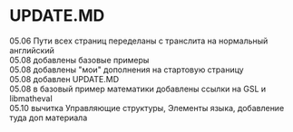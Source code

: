 # UPDATE.MD

05.06 Пути всех страниц переделаны с транслита на нормальный английский  
05.08 добавлены базовые примеры  
05.08 добавлены "мои" дополнения на стартовую страницу  
05.08 добавлен UPDATE.MD  
05.08 в базовый пример математики добавлены ссылки на GSL и libmatheval  
05.10 вычитка Управляющие структуры, Элементы языка, добавление туда доп материала

